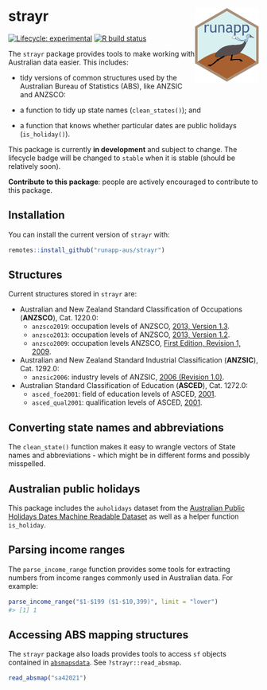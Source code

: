 
<!-- README.md is generated from README.Rmd. Please edit that file -->

# strayr <img src="man/figures/logo.png" align="right" style="height:150px"/>

<!-- badges: start -->

[![Lifecycle:
experimental](https://img.shields.io/badge/lifecycle-experimental-orange.svg)](https://www.tidyverse.org/lifecycle/#experimental)
[![R build
status](https://github.com/runapp-aus/strayr/workflows/R-CMD-check/badge.svg)](https://github.com/runapp-aus/strayr/actions)

<!-- badges: end -->

The `strayr` package provides tools to make working with Australian data
easier. This includes:

-   tidy versions of common structures used by the Australian Bureau of
    Statistics (ABS), like ANZSIC and ANZSCO:

-   a function to tidy up state names (`clean_states()`); and

-   a function that knows whether particular dates are public holidays
    (`is_holiday()`).

This package is currently **in development** and subject to change. The
lifecycle badge will be changed to `stable` when it is stable (should be
relatively soon).

**Contribute to this package**: people are actively encouraged to
contribute to this package.

## Installation

You can install the current version of `strayr` with:

``` r
remotes::install_github("runapp-aus/strayr")
```

## Structures

Current structures stored in `strayr` are:

-   Australian and New Zealand Standard Classification of Occupations
    (**ANZSCO**), Cat. 1220.0:
    -   `anzsco2019`: occupation levels of ANZSCO, [2013, Version
        1.3](https://www.abs.gov.au/AUSSTATS/abs@.nsf/allprimarymainfeatures/FCC055588D3EBA19CA2584A8000E7889?opendocument).
    -   `anzsco2013`: occupation levels of ANZSCO, [2013, Version
        1.2](https://www.abs.gov.au/AUSSTATS/abs@.nsf/allprimarymainfeatures/4AF138F6DB4FFD4BCA2571E200096BAD?opendocument).
    -   `anzsco2009`: occupation levels ANZSCO, [First Edition, Revision
        1,
        2009](https://www.abs.gov.au/AUSSTATS/abs@.nsf/DetailsPage/1220.0First%20Edition,%20Revision%201?OpenDocument).
-   Australian and New Zealand Standard Industrial Classification
    (**ANZSIC**), Cat. 1292.0:
    -   `anzsic2006`: industry levels of ANZSIC, [2006 (Revision
        1.0)](https://www.abs.gov.au/ausstats/abs@.nsf/0/20C5B5A4F46DF95BCA25711F00146D75?opendocument).
-   Australian Standard Classification of Education (**ASCED**), Cat.
    1272.0:
    -   `asced_foe2001`: field of education levels of ASCED,
        [2001](https://www.abs.gov.au/ausstats/abs@.nsf/mf/1272.0).
    -   `asced_qual2001`: qualification levels of ASCED,
        [2001](https://www.abs.gov.au/ausstats/abs@.nsf/mf/1272.0).

## Converting state names and abbreviations

The `clean_state()` function makes it easy to wrangle vectors of State
names and abbreviations - which might be in different forms and possibly
misspelled.

## Australian public holidays

This package includes the `auholidays` dataset from the [Australian
Public Holidays Dates Machine Readable
Dataset](https://data.gov.au/data/dataset/australian-holidays-machine-readable-dataset)
as well as a helper function `is_holiday`.

## Parsing income ranges

The `parse_income_range` function provides some tools for extracting
numbers from income ranges commonly used in Australian data. For
example:

``` r
parse_income_range("$1-$199 ($1-$10,399)", limit = "lower")
#> [1] 1
```

## Accessing ABS mapping structures

The `strayr` package also loads provides tools to access `sf` objects
contained in [`absmapsdata`](https://github.com/wfmackey/absmapsdata).
See `?strayr::read_absmap`.

``` r
read_absmap("sa42021")
```
